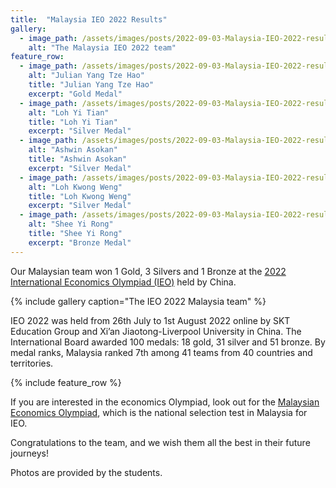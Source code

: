 ```yaml
---
title:  "Malaysia IEO 2022 Results"
gallery:
  - image_path: /assets/images/posts/2022-09-03-Malaysia-IEO-2022-results/IEO-2022-team.jpg
    alt: "The Malaysia IEO 2022 team"
feature_row:
  - image_path: /assets/images/posts/2022-09-03-Malaysia-IEO-2022-results/Julian Yang Tze Hao.jpg
    alt: "Julian Yang Tze Hao"
    title: "Julian Yang Tze Hao"
    excerpt: "Gold Medal"
  - image_path: /assets/images/posts/2022-09-03-Malaysia-IEO-2022-results/Loh Yi Tian.jpg
    alt: "Loh Yi Tian"
    title: "Loh Yi Tian"
    excerpt: "Silver Medal"
  - image_path: /assets/images/posts/2022-09-03-Malaysia-IEO-2022-results/Ashwin Asokan.jpg
    alt: "Ashwin Asokan"
    title: "Ashwin Asokan"
    excerpt: "Silver Medal"
  - image_path: /assets/images/posts/2022-09-03-Malaysia-IEO-2022-results/Loh Kwong Weng.jpg
    alt: "Loh Kwong Weng"
    title: "Loh Kwong Weng"
    excerpt: "Silver Medal"
  - image_path: /assets/images/posts/2022-09-03-Malaysia-IEO-2022-results/Shee Yi Rong.jpg
    alt: "Shee Yi Rong"
    title: "Shee Yi Rong"
    excerpt: "Bronze Medal"
---
```


Our Malaysian team won 1 Gold, 3 Silvers and 1 Bronze at the [2022 International Economics Olympiad (IEO)](https://2022.ecolymp.org/) held by China.

{% include gallery caption="The IEO 2022 Malaysia team" %}

IEO 2022 was held from 26th July to 1st August 2022 online by SKT Education Group and Xi’an Jiaotong-Liverpool University in China. The International Board awarded 100 medals: 18 gold, 31 silver and 51 bronze. By medal ranks, Malaysia ranked 7th among 41 teams from 40 countries and territories.

{% include feature_row %}

If you are interested in the economics Olympiad, look out for the [Malaysian Economics Olympiad](/ieo/), which is the national selection test in Malaysia for IEO.

Congratulations to the team, and we wish them all the best in their future journeys!

Photos are provided by the students.
